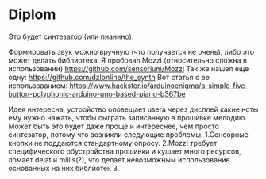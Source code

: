# Diplom

Это будет синтезатор (или пианино).

Формировать звук можно вручную (что получается не очень), либо это может делать библиотека.
Я пробовал Mozzi (относительно сложна в использовании)  https://github.com/sensorium/Mozzi
Так же нашел еще одну: https://github.com/dzlonline/the_synth
Вот статья с ее использованием: https://www.hackster.io/arduinoenigma/a-simple-five-button-polyphonic-arduino-uno-based-piano-b367be

Идея интересна, устройство оповещает usera через дисплей какие ноты ему нужно нажать, чтобы сыграть записанную в прошивке мелодию.
Может быть это будет даже проще и интереснее, чем просто синтезатор, потому что возникли следующие проблемы:
  1.Сенсорные кнопки не поддаются стандартному опросу.
  2.Mozzi требует специфического обустройства прошивки и кушает много ресурсов, ломает delat и millis(?), что делает невозможным использование основанных на них библиотек
  3.
